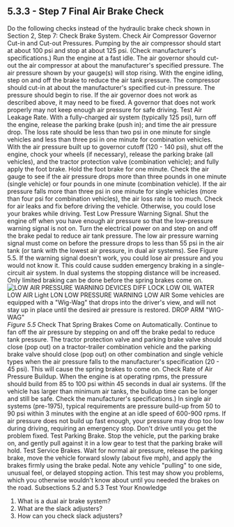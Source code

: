## 5.3.3 - Step 7 Final Air Brake Check
Do the following checks instead of the hydraulic brake check shown in Section 2, Step 7: Check Brake System.
Check Air Compressor Governor Cut-in and Cut-out Pressures. Pumping by the air compressor should start at about 100 psi and stop at about 125 psi. (Check manufacturer's specifications.) Run the engine at a fast idle. The air governor should cut-out the air compressor at about the manufacturer's specified pressure. The air pressure shown by your gauge(s) will stop rising. With the engine idling, step on and off the brake to reduce the air tank pressure. The compressor should cut-in at about the manufacturer's specified cut-in pressure. The pressure should begin to rise.
If the air governor does not work as described above, it may need to be fixed. A governor that does not work properly may not keep enough air pressure for safe driving.
Test Air Leakage Rate. With a fully-charged air system (typically 125 psi), turn off the engine, release the parking brake (push in); and time the air pressure drop. The loss rate should be less than two psi in one minute for single vehicles and less than three psi in one minute for combination vehicles. With the air pressure built up to governor cutoff (120 - 140 psi), shut off the engine, chock your wheels (if necessary), release the parking brake (all vehicles), and the tractor protection valve (combination vehicle); and fully apply the foot brake. Hold the foot brake for one minute. Check the air gauge to see if the air pressure drops more than three pounds in one minute (single vehicle) or four pounds in one minute (combination vehicle). If the air pressure falls more than three psi in one minute for single vehicles (more than four psi for combination vehicles), the air loss rate is too much. Check for air leaks and fix before driving the vehicle. Otherwise, you could lose your brakes while driving.
Test Low Pressure Warning Signal. Shut the engine off when you have enough air pressure so that the low-pressure warning signal is not on. Turn the electrical power on and step on and off the brake pedal to reduce air tank pressure. The low air pressure warning signal must come on before the pressure drops to less than 55 psi in the air tank (or tank with the lowest air pressure, in dual air systems). See Figure 5.5.
If the warning signal doesn't work, you could lose air pressure and you would not know it. This could cause sudden emergency braking in a single-circuit air system. In dual systems the stopping distance will be increased. Only limited braking can be done before the spring brakes come on.
![LOW AIR PRESSURE WARNING DEVICES DIFF LOCK LOW OIL WATER LOW AIR Light LON LOW PRESSURE WARNING LOW AIR Some vehicles are equipped with a "Wig-Wag" that drops into the driver's view, and will not stay up in place until the desired air pressure is restored. DROP ARM "WIG-WAG"]()
_Figure 5.5_
Check That Spring Brakes Come on Automatically. Continue to fan off the air pressure by stepping on and off the brake pedal to reduce tank pressure. The tractor protection valve and parking brake valve should close (pop out) on a tractor-trailer combination vehicle and the parking brake valve should close (pop out) on other combination and single vehicle types when the air pressure falls to the manufacturer's specification (20 - 45 psi). This will cause the spring brakes to come on.
Check Rate of Air Pressure Buildup. When the engine is at operating rpms, the pressure should build from 85 to 100 psi within 45 seconds in dual air systems. (If the vehicle has larger than minimum air
tanks, the buildup time can be longer and still be safe. Check the manufacturer's specifications.) In single air systems (pre-1975), typical requirements are pressure build-up from 50 to 90 psi within 3 minutes with the engine at an idle speed of 600-900 rpms.
If air pressure does not build up fast enough, your pressure may drop too low during driving, requiring an emergency stop. Don't drive until you get the problem fixed.
Test Parking Brake. Stop the vehicle, put the parking brake on, and gently pull against it in a low gear to test that the parking brake will hold.
Test Service Brakes. Wait for normal air pressure, release the parking brake, move the vehicle forward slowly (about five mph), and apply the brakes firmly using the brake pedal. Note any vehicle "pulling" to one side, unusual feel, or delayed stopping action.
This test may show you problems, which you otherwise wouldn't know about until you needed the brakes on the road.
Subsections 5.2 and 5.3
Test Your Knowledge
1. What is a dual air brake system?
2. What are the slack adjusters?
3. How can you check slack adjusters?